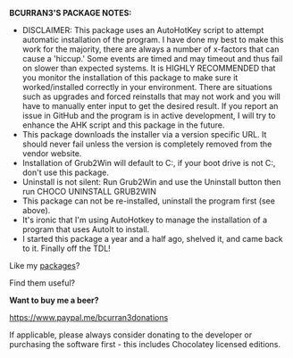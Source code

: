 **BCURRAN3'S PACKAGE NOTES:**

* DISCLAIMER: This package uses an AutoHotKey script to attempt automatic installation of the program. I have done my best to make this work for the majority, there are always a number of x-factors that can cause a 'hiccup.' Some events are timed and may timeout and thus fail on slower than expected systems. It is HIGHLY RECOMMENDED that you monitor the installation of this package to make sure it worked/installed correctly in your environment. There are situations such as upgrades and forced reinstalls that may not work and you will have to manually enter input to get the desired result. If you report an issue in GitHub and the program is in active development, I will try to enhance the AHK script and this package in the future.
* This package downloads the installer via a version specific URL. It should never fail unless the version is completely removed from the vendor website.
* Installation of Grub2Win will default to C:, if your boot drive is not C:, don't use this package.
* Uninstall is not silent: Run Grub2Win and use the Uninstall button then run CHOCO UNINSTALL GRUB2WIN
* This package can not be re-installed, uninstall the program first (see above).
* It's ironic that I'm using AutoHotkey to manage the installation of a program that uses AutoIt to install.
* I started this package a year and a half ago, shelved it, and came back to it. Finally off the TDL!

Like my [packages](https://chocolatey.org/profiles/bcurran3)? 

Find them useful?

**Want to buy me a beer?**

https://www.paypal.me/bcurran3donations

If applicable, please always consider donating to the developer or purchasing the software first - this includes Chocolatey licensed editions.